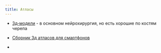 ```yaml
---
title: Атласы
---
```


- [3д-модели](https://www.neurosurgicalatlas.com/3d-models) - в основном нейрохирургия, но есть хорошие по костям черепа

- [Сборник 3д атласов для смартфонов](https://medical-club.net/sbornik-3d-atlasov-po-anatomii-cheloveka/)

- 
